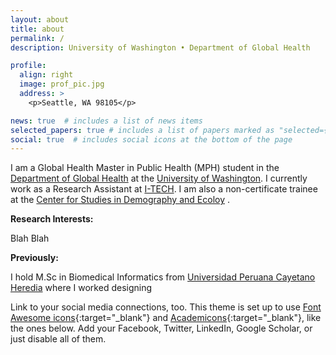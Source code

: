 ```yaml
---
layout: about
title: about
permalink: /
description: University of Washington • Department of Global Health

profile:
  align: right
  image: prof_pic.jpg
  address: >
    <p>Seattle, WA 98105</p>

news: true  # includes a list of news items
selected_papers: true # includes a list of papers marked as "selected={true}"
social: true  # includes social icons at the bottom of the page
---
```


I am a Global Health Master in Public Health (MPH) student in the [Department of Global Health](https://globalhealth.washington.edu) at the [University of Washington](https://www.washington.edu). I currently work as a Research Assistant at [I-TECH](https://www.go2itech.org). I am also a non-certificate trainee at the [Center for Studies in Demography and Ecoloy](https://csde.washington.edu) .

**Research Interests:**

Blah Blah


**Previously:**

I hold M.Sc in Biomedical Informatics from [Universidad Peruana Cayetano Heredia](www.catetano.edu.pe) where I worked designing 

Link to your social media connections, too. This theme is set up to use [Font Awesome icons](http://fortawesome.github.io/Font-Awesome/){:target="\_blank"} and [Academicons](https://jpswalsh.github.io/academicons/){:target="\_blank"}, like the ones below. Add your Facebook, Twitter, LinkedIn, Google Scholar, or just disable all of them.
